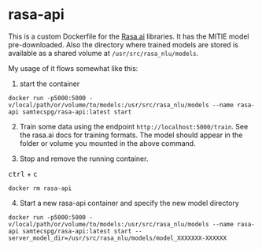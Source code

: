 # rasa-api

This is a custom Dockerfile for the [Rasa.ai](https://rasa.ai) libraries. It has the MITIE model pre-downloaded. Also the directory where trained models are stored is available as a shared volume at `/usr/src/rasa_nlu/models`.

My usage of it flows somewhat like this:

1) start the container
```
docker run -p5000:5000 -v/local/path/or/volume/to/models:/usr/src/rasa_nlu/models --name rasa-api samtecspg/rasa-api:latest start
```

2) Train some data using the endpoint `http://localhost:5000/train`. See the rasa.ai docs for training formats. The model should appear in the folder or volume you mounted in the above command.

3) Stop and remove the running container.

<kbd>ctrl</kbd> + <kbd>c</kbd>
```
docker rm rasa-api
```

4) Start a new rasa-api container and specify the new model directory
```
docker run -p5000:5000 -v/local/path/or/volume/to/models:/usr/src/rasa_nlu/models --name rasa-api samtecspg/rasa-api:latest start --server_model_dir=/usr/src/rasa_nlu/models/model_XXXXXXX-XXXXXX
```
